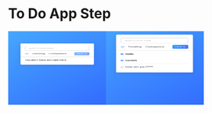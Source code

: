 # To Do App Step

<div style="display:flex;">
    <img src="img/Img1.png" width="200" height="150"/>
    <img src="img/Img2.png" alt="Calculator Step 2" width="200" height="150"/>
</div>
